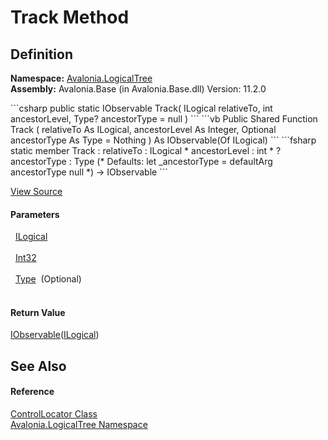 # Track Method




## Definition
**Namespace:** <a href="N_Avalonia_LogicalTree">Avalonia.LogicalTree</a>  
**Assembly:** Avalonia.Base (in Avalonia.Base.dll) Version: 11.2.0

<Tabs groupId="api-code-preview">
<TabItem value="csharp" label="C#">
```csharp
public static IObservable<ILogical?> Track(
	ILogical relativeTo,
	int ancestorLevel,
	Type? ancestorType = null
)
```
</TabItem>
<TabItem value="vb" label="VB">
```vb
Public Shared Function Track ( 
	relativeTo As ILogical,
	ancestorLevel As Integer,
	Optional ancestorType As Type = Nothing
) As IObservable(Of ILogical)
```
</TabItem>
<TabItem value="fsharp" label="F#">
```fsharp
static member Track : 
        relativeTo : ILogical * 
        ancestorLevel : int * 
        ?ancestorType : Type 
(* Defaults:
        let _ancestorType = defaultArg ancestorType null
*)
-> IObservable<ILogical> 
```
</TabItem>
</Tabs>



<a href="https://github.com/AvaloniaUI/Avalonia/tree/master/src/Avalonia.Base/LogicalTree/ControlLocator.cs#L14" title="View the source code">View Source</a>



#### Parameters
<dl><dt>  <a href="T_Avalonia_LogicalTree_ILogical">ILogical</a></dt><dd> </dd><dt>  <a href="https://learn.microsoft.com/dotnet/api/system.int32" target="_blank" rel="noopener noreferrer">Int32</a></dt><dd> </dd><dt>  <a href="https://learn.microsoft.com/dotnet/api/system.type" target="_blank" rel="noopener noreferrer">Type</a>  (Optional)</dt><dd> </dd></dl>

#### Return Value
<a href="https://learn.microsoft.com/dotnet/api/system.iobservable-1" target="_blank" rel="noopener noreferrer">IObservable</a>(<a href="T_Avalonia_LogicalTree_ILogical">ILogical</a>)

## See Also


#### Reference
<a href="T_Avalonia_LogicalTree_ControlLocator">ControlLocator Class</a>  
<a href="N_Avalonia_LogicalTree">Avalonia.LogicalTree Namespace</a>  

